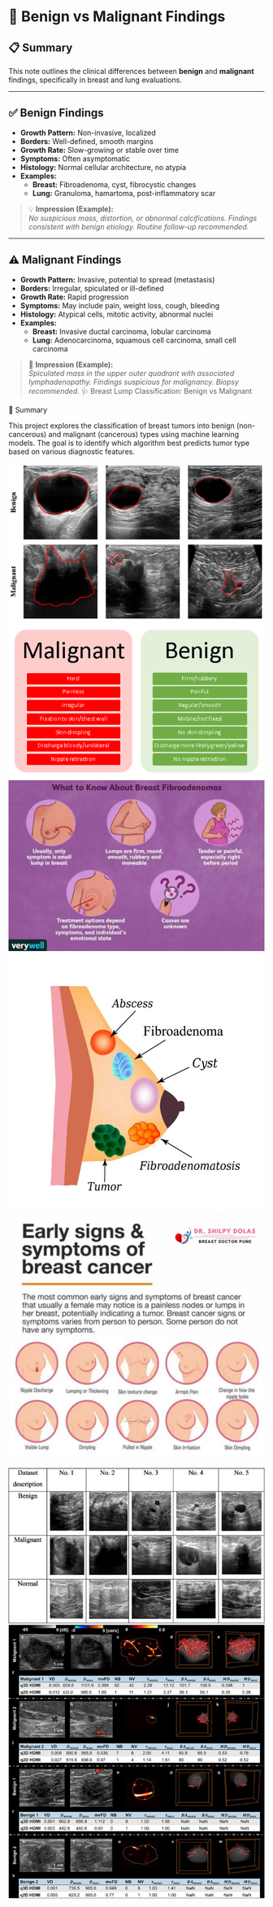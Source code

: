 # 🧬 Benign vs Malignant Findings

## 📋 Summary
This note outlines the clinical differences between **benign** and **malignant** findings, specifically in breast and lung evaluations.

---

## ✅ Benign Findings

- **Growth Pattern:** Non-invasive, localized
- **Borders:** Well-defined, smooth margins
- **Growth Rate:** Slow-growing or stable over time
- **Symptoms:** Often asymptomatic
- **Histology:** Normal cellular architecture, no atypia
- **Examples:**
  - **Breast:** Fibroadenoma, cyst, fibrocystic changes
  - **Lung:** Granuloma, hamartoma, post-inflammatory scar

> 💡 **Impression (Example):**  
> *No suspicious mass, distortion, or abnormal calcifications. Findings consistent with benign etiology. Routine follow-up recommended.*

---

## ⚠️ Malignant Findings

- **Growth Pattern:** Invasive, potential to spread (metastasis)
- **Borders:** Irregular, spiculated or ill-defined
- **Growth Rate:** Rapid progression
- **Symptoms:** May include pain, weight loss, cough, bleeding
- **Histology:** Atypical cells, mitotic activity, abnormal nuclei
- **Examples:**
  - **Breast:** Invasive ductal carcinoma, lobular carcinoma
  - **Lung:** Adenocarcinoma, squamous cell carcinoma, small cell carcinoma

> 🚨 **Impression (Example):**  
> *Spiculated mass in the upper outer quadrant with associated lymphadenopathy. Findings suspicious for malignancy. Biopsy recommended.*
🩺 Breast Lump Classification: Benign vs Malignant

📘 Summary

This project explores the classification of breast tumors into benign (non-cancerous) and malignant (cancerous) types using machine learning models. The goal is to identify which algorithm best predicts tumor type based on various diagnostic features.



![Malignant vs Benign](m,alivsbenign.png)
![Malignant vs Benign](malignant_vs_benign.png)
![Malignant vs Benign](benign.jpg)
![Malignant vs Benign](benignn.jpg)
![Malignant vs Benign](signs.jpg)
![Malignant vs Benign](bennign1.png)
![Malignant vs Benign](final.jpg)
